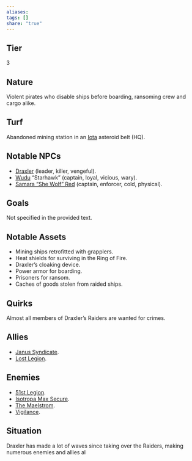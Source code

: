 ```yaml
---
aliases: 
tags: []
share: "true"
---
```

## Tier

3

## Nature

Violent pirates who disable ships before boarding, ransoming crew and cargo alike.

## Turf

Abandoned mining station in an [Iota](../Procyon/Iota/index.md) asteroid belt (HQ).

## Notable NPCs

- [Draxler](Draxler.md) (leader, killer, vengeful).
- [Wudu](Wudu.md) “Starhawk” (captain, loyal, vicious, wary).
- [Samara “She Wolf” Red](Samara%20Red.md) (captain, enforcer, cold, physical).


## Goals

Not specified in the provided text.

## Notable Assets

- Mining ships retrofitted with grapplers.
- Heat shields for surviving in the Ring of Fire.
- Draxler’s cloaking device.
- Power armor for boarding.
- Prisoners for ransom.
- Caches of goods stolen from raided ships.


## Quirks

Almost all members of Draxler’s Raiders are wanted for crimes.

## Allies

- [Janus Syndicate](./Janus%20Syndicate.md).
- [Lost Legion](./Lost%20Legion.md).


## Enemies

- [51st Legion](./51st%20Legion.md).
- [Isotropa Max Secure](./Isotropa%20Max%20Secure.md).
- [The Maelstrom](./The%20Maelstrom.md).
- [Vigilance](./Vigilance.md).


## Situation

Draxler has made a lot of waves since taking over the Raiders, making numerous enemies and allies al